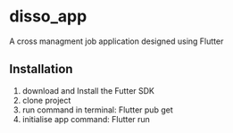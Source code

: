 # disso_app

A cross managment job application designed using Flutter

## Installation

1) download and Install the Futter SDK
2) clone project
3) run command in terminal: Flutter pub get
4) initialise app command: Flutter run


